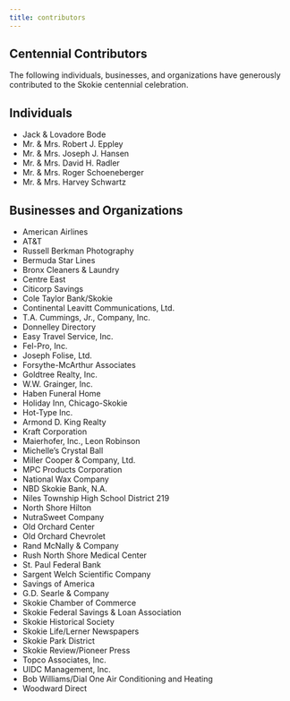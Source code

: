 ```yaml
---
title: contributors
---
```


## Centennial Contributors
The following individuals, businesses, and organizations have generously contributed to the Skokie centennial celebration.

## Individuals

- Jack & Lovadore Bode
- Mr. & Mrs. Robert J. Eppley
- Mr. & Mrs. Joseph J. Hansen
- Mr. & Mrs. David H. Radler
- Mr. & Mrs. Roger Schoeneberger
- Mr. & Mrs. Harvey Schwartz

## Businesses and Organizations

- American Airlines
- AT&T
- Russell Berkman Photography
- Bermuda Star Lines
- Bronx Cleaners & Laundry
- Centre East
- Citicorp Savings
- Cole Taylor Bank/Skokie
- Continental Leavitt Communications, Ltd.
- T.A. Cummings, Jr., Company, Inc.
- Donnelley Directory
- Easy Travel Service, Inc.
- Fel-Pro, Inc.
- Joseph Folise, Ltd.
- Forsythe-McArthur Associates
- Goldtree Realty, Inc.
- W.W. Grainger, Inc.
- Haben Funeral Home
- Holiday Inn, Chicago-Skokie
- Hot-Type Inc.
- Armond D. King Realty
- Kraft Corporation
- Maierhofer, Inc., Leon Robinson
- Michelle’s Crystal Ball
- Miller Cooper & Company, Ltd.
- MPC Products Corporation
- National Wax Company
- NBD Skokie Bank, N.A.
- Niles Township High School District 219
- North Shore Hilton
- NutraSweet Company
- Old Orchard Center
- Old Orchard Chevrolet
- Rand McNally & Company
- Rush North Shore Medical Center
- St. Paul Federal Bank
- Sargent Welch Scientific Company
- Savings of America
- G.D. Searle & Company
- Skokie Chamber of Commerce
- Skokie Federal Savings & Loan Association
- Skokie Historical Society
- Skokie Life/Lerner Newspapers
- Skokie Park District
- Skokie Review/Pioneer Press
- Topco Associates, Inc.
- UIDC Management, Inc.
- Bob Williams/Dial One Air Conditioning and Heating
- Woodward Direct
